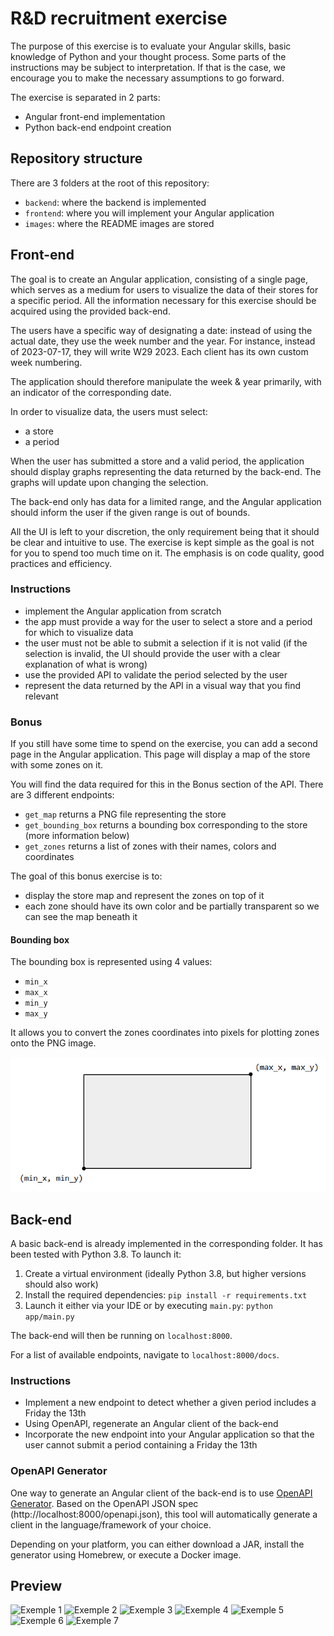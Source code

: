 # R&D recruitment exercise

The purpose of this exercise is to evaluate your Angular skills, basic knowledge of Python and your thought process.
Some parts of the instructions may be subject to interpretation.
If that is the case, we encourage you to make the necessary assumptions to go forward.

The exercise is separated in 2 parts:

* Angular front-end implementation
* Python back-end endpoint creation

## Repository structure

There are 3 folders at the root of this repository:

* `backend`: where the backend is implemented
* `frontend`: where you will implement your Angular application
* `images`: where the README images are stored

## Front-end

The goal is to create an Angular application, consisting of a single page, which serves as a medium for users to visualize the data of their stores for a specific period.
All the information necessary for this exercise should be acquired using the provided back-end.

The users have a specific way of designating a date: instead of using the actual date, they use the week number and the year.
For instance, instead of 2023-07-17, they will write W29 2023. Each client has its own custom week numbering.

The application should therefore manipulate the week & year primarily, with an indicator of the corresponding date.

In order to visualize data, the users must select:
* a store
* a period

When the user has submitted a store and a valid period, the application should display graphs representing the data returned by the back-end.
The graphs will update upon changing the selection.

The back-end only has data for a limited range, and the Angular application should inform the user if the given range is out of bounds.

All the UI is left to your discretion, the only requirement being that it should be clear and intuitive to use.
The exercise is kept simple as the goal is not for you to spend too much time on it.
The emphasis is on code quality, good practices and efficiency.

### Instructions

* implement the Angular application from scratch
* the app must provide a way for the user to select a store and a period for which to visualize data
* the user must not be able to submit a selection if it is not valid (if the selection is invalid, the UI should provide the user with a clear explanation of what is wrong)
* use the provided API to validate the period selected by the user
* represent the data returned by the API in a visual way that you find relevant

### Bonus

If you still have some time to spend on the exercise, you can add a second page in the Angular application.
This page will display a map of the store with some zones on it.

You will find the data required for this in the Bonus section of the API.
There are 3 different endpoints:

* `get_map` returns a PNG file representing the store
* `get_bounding_box` returns a bounding box corresponding to the store (more information below)
* `get_zones` returns a list of zones with their names, colors and coordinates

The goal of this bonus exercise is to:

* display the store map and represent the zones on top of it
* each zone should have its own color and be partially transparent so we can see the map beneath it

#### Bounding box

The bounding box is represented using 4 values:

* `min_x`
* `max_x`
* `min_y`
* `max_y`

It allows you to convert the zones coordinates into pixels for plotting zones onto the PNG image.

![Bounding box representation](images/bbox.png)

## Back-end

A basic back-end is already implemented in the corresponding folder.
It has been tested with Python 3.8.
To launch it:

1. Create a virtual environment (ideally Python 3.8, but higher versions should also work)
2. Install the required dependencies: `pip install -r requirements.txt`
3. Launch it either via your IDE or by executing `main.py`: `python app/main.py`

The back-end will then be running on `localhost:8000`.

For a list of available endpoints, navigate to `localhost:8000/docs`.

### Instructions

* Implement a new endpoint to detect whether a given period includes a Friday the 13th
* Using OpenAPI, regenerate an Angular client of the back-end
* Incorporate the new endpoint into your Angular application so that the user cannot submit a period containing a Friday the 13th

### OpenAPI Generator

One way to generate an Angular client of the back-end is to use [OpenAPI Generator](https://github.com/OpenAPITools/openapi-generator).
Based on the OpenAPI JSON spec (http://localhost:8000/openapi.json), this tool will automatically generate a client in the language/framework of your choice.

Depending on your platform, you can either download a JAR, install the generator using Homebrew, or execute a Docker image.

## Preview
![Exemple 1](https://cdn.discordapp.com/attachments/934924497767792671/1146495459867754586/image.png)
![Exemple 2](https://cdn.discordapp.com/attachments/934924497767792671/1146495530420154481/image.png)
![Exemple 3](https://cdn.discordapp.com/attachments/934924497767792671/1146495559599923220/image.png)
![Exemple 4](https://cdn.discordapp.com/attachments/934924497767792671/1146495605670150154/image.png)
![Exemple 5](https://cdn.discordapp.com/attachments/934924497767792671/1146495632270426132/image.png)
![Exemple 6](https://cdn.discordapp.com/attachments/934924497767792671/1146495688776106064/image.png)
![Exemple 7](https://cdn.discordapp.com/attachments/934924497767792671/1146495767536738325/image.png)

